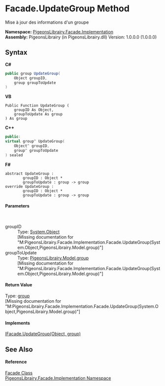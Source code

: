 # Facade.UpdateGroup Method 
 

Mise à jour des informations d'un groupe

**Namespace:**&nbsp;<a href="312ab9cb-8ee9-a582-242b-c0bfc1241eea">PigeonsLibrairy.Facade.Implementation</a><br />**Assembly:**&nbsp;PigeonsLibrairy (in PigeonsLibrairy.dll) Version: 1.0.0.0 (1.0.0.0)

## Syntax

**C#**<br />
``` C#
public group UpdateGroup(
	Object groupID,
	group groupToUpdate
)
```

**VB**<br />
``` VB
Public Function UpdateGroup ( 
	groupID As Object,
	groupToUpdate As group
) As group
```

**C++**<br />
``` C++
public:
virtual group^ UpdateGroup(
	Object^ groupID, 
	group^ groupToUpdate
) sealed
```

**F#**<br />
``` F#
abstract UpdateGroup : 
        groupID : Object * 
        groupToUpdate : group -> group 
override UpdateGroup : 
        groupID : Object * 
        groupToUpdate : group -> group 
```


#### Parameters
&nbsp;<dl><dt>groupID</dt><dd>Type: <a href="http://msdn2.microsoft.com/en-us/library/e5kfa45b" target="_blank">System.Object</a><br />\[Missing <param name="groupID"/> documentation for "M:PigeonsLibrairy.Facade.Implementation.Facade.UpdateGroup(System.Object,PigeonsLibrairy.Model.group)"\]</dd><dt>groupToUpdate</dt><dd>Type: <a href="30daa006-0f38-7d8e-5d44-43f8187b044c">PigeonsLibrairy.Model.group</a><br />\[Missing <param name="groupToUpdate"/> documentation for "M:PigeonsLibrairy.Facade.Implementation.Facade.UpdateGroup(System.Object,PigeonsLibrairy.Model.group)"\]</dd></dl>

#### Return Value
Type: <a href="30daa006-0f38-7d8e-5d44-43f8187b044c">group</a><br />\[Missing <returns> documentation for "M:PigeonsLibrairy.Facade.Implementation.Facade.UpdateGroup(System.Object,PigeonsLibrairy.Model.group)"\]

#### Implements
<a href="ddccb07c-9afa-3052-c034-fc4bb6a295d4">IFacade.UpdateGroup(Object, group)</a><br />

## See Also


#### Reference
<a href="e129e5df-7280-1ed4-55ca-df64f514df6a">Facade Class</a><br /><a href="312ab9cb-8ee9-a582-242b-c0bfc1241eea">PigeonsLibrairy.Facade.Implementation Namespace</a><br />